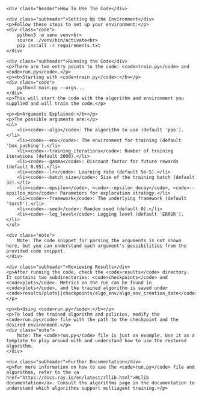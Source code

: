 <!DOCTYPE html>
<html>
<head>
    <style>
        body {
            font-family: Arial, sans-serif;
        }
        .header {
            color: #2E86C1;
            font-size: 24px;
        }
        .subheader {
            color: #2874A6;
            font-size: 20px;
        }
        .code {
            background-color: #F4F6F6;
            padding: 10px;
            border-left: 3px solid #2E86C1;
            font-family: monospace;
        }
        .note {
            background-color: #F9E79F;
            padding: 10px;
            margin-top: 10px;
            font-size: 16px;
        }
        a {
            color: #3498DB;
        }
    </style>
</head>
<body>

    <div class="header">How To Use The Code</div>
    
    <div class="subheader">Setting Up the Environment</div>
    <p>Follow these steps to set up your environment:</p>
    <div class="code">
        python3 -m venv venv<br>
        source ./venv/bin/activate<br>
        pip install -r requirements.txt
    </div>

    <div class="subheader">Running the Code</div>
    <p>There are two entry points to the code: <code>train.py</code> and <code>run.py</code>.</p>
    <p><b>Starting with <code>train.py</code>:</b></p>
    <div class="code">
        python3 main.py --args...
    </div>
    <p>This will start the code with the algorithm and environment you supplied and will train the code.</p>

    <p><b>Arguments Explained:</b></p>
    <p>The possible arguments are:</p>
    <ul>
        <li><code>--algo</code>: The algorithm to use (default 'ppo').</li>
        <li><code>--env</code>: The environment for training (default 'box_pushing').</li>
        <li><code>--training_iterations</code>: Number of training iterations (default 2000).</li>
        <li><code>--gamma</code>: Discount factor for future rewards (default 0.95).</li>
        <li><code>--lr</code>: Learning rate (default 5e-5).</li>
        <li><code>--batch_size</code>: Size of the training batch (default 32).</li>
        <li><code>--epsilon</code>, <code>--epsilon_decay</code>, <code>--epsilon_min</code>: Parameters for exploration strategy.</li>
        <li><code>--framework</code>: The underlying framework (default 'torch').</li>
        <li><code>--seed</code>: Random seed (default 0).</li>
        <li><code>--log_level</code>: Logging level (default 'ERROR').</li>
    </ul>

    <div class="note">
        Note: The code snippet for parsing the arguments is not shown here, but you can understand each argument's possibilities from the provided code snippet.
    </div>

    <div class="subheader">Reviewing Results</div>
    <p>After running the code, check the <code>results</code> directory. It contains two subdirectories: <code>checkpoints</code> and <code>plots</code>. Metrics on the run can be found in <code>plots</code>, and the trained algorithm is saved under <code>results/plots||checkpoints/algo_env/algo_env_creation_date</code>.</p>

    <p><b>Using <code>run.py</code>:</b></p>
    <p>To load the trained algorithm and policies, modify the <code>run.py</code> file with the path to the checkpoint and the desired environment.</p>
    <div class="note">
        Note: The <code>run.py</code> file is just an example. Use it as a template to play around with and understand how to use the restored algorithm.
    </div>

    <div class="subheader">Further Documentation</div>
    <p>For more information on how to use the <code>run.py</code> file and algorithms, refer to the <a href="https://docs.ray.io/en/latest/rllib.html">RLlib documentation</a>. Consult the algorithms page in the documentation to understand which algorithms support multiagent training.</p>

</body>
</html>
